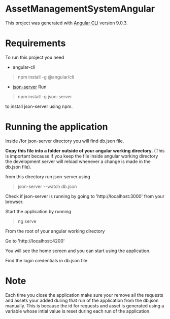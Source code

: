 # AssetManagementSystemAngular

This project was generated with [Angular CLI](https://github.com/angular/angular-cli) version 9.0.3.

# Requirements 

To run this project you need 
* angular-cli
> npm install -g @angular/cli

* [json-server](https://www.npmjs.com/package/json-server)
Run

> npm install -g json-server

to install json-server using npm.

# Running the application

Inside /for json-server directory you will find db.json file.

**Copy this file into a folder outside of your angular working directory.** (This is important because if you keep the file inside angular working directory the development server will reload whenever a change is made in the db.json file).

from this directory run json-server using

> json-server --watch db.json

Check if json-server is running by going to 'http://localhost:3000' from your browser.

Start the application by running

> ng serve

From the root of your angular working directory

Go to 'http://localhost:4200' 

You will see the home screen and you can start using the application.

Find the login credentials in db.json file.

# Note

Each time you close the application make sure your remove all the requests and assets your added during that run of the application from the 
db.json manually.
This is because the id for requests and asset is generated using a variable whose intial value is reset during each run of the application.






